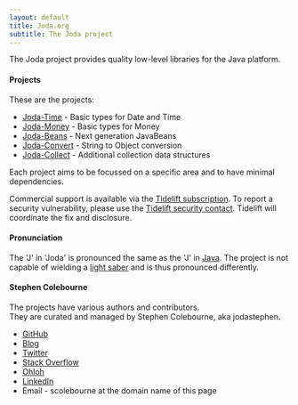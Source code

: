 ```yaml
---
layout: default
title: Joda.org
subtitle: The Joda project
---
```


The Joda project provides quality low-level libraries for the Java platform.

#### Projects

These are the projects:

- [Joda-Time](https://www.joda.org/joda-time/) - Basic types for Date and Time
- [Joda-Money](https://www.joda.org/joda-money/) - Basic types for Money
- [Joda-Beans](https://www.joda.org/joda-beans/) - Next generation JavaBeans
- [Joda-Convert](https://www.joda.org/joda-convert/) - String to Object conversion
- [Joda-Collect](https://www.joda.org/joda-collect/) - Additional collection data structures

Each project aims to be focussed on a specific area and to have minimal dependencies.

Commercial support is available via the
[Tidelift subscription](https://tidelift.com/subscription/pkg/maven-joda-time-joda-time?utm_source=maven-joda-time-joda-time&utm_medium=referral&utm_campaign=home). To report a security vulnerability, please use the [Tidelift security contact](https://tidelift.com/security). Tidelift will coordinate the fix and disclosure.

#### Pronunciation
 The 'J' in 'Joda' is pronounced the same as the 'J' in [Java](https://www.dictionary.com/browse/java).
 The project is not capable of wielding a [light saber](https://en.wikipedia.org/wiki/Yoda) and is thus pronounced differently.

#### Stephen Colebourne

The projects have various authors and contributors.  
They are curated and managed by Stephen Colebourne, aka jodastephen.

- [GitHub](https://github.com/jodastephen)
- [Blog](https://blog.joda.org)
- [Twitter](https://twitter.com/jodastephen)
- [Stack Overflow](https://stackoverflow.com/users/38896/jodastephen)
- [Ohloh](https://www.ohloh.net/accounts/scolebourne)
- [LinkedIn](https://www.linkedin.com/in/stephencolebourne)
- Email - scolebourne at the domain name of this page

<script>
  (function(i,s,o,g,r,a,m){i['GoogleAnalyticsObject']=r;i[r]=i[r]||function(){
  (i[r].q=i[r].q||[]).push(arguments)},i[r].l=1*new Date();a=s.createElement(o),
  m=s.getElementsByTagName(o)[0];a.async=1;a.src=g;m.parentNode.insertBefore(a,m)
  })(window,document,'script','//www.google-analytics.com/analytics.js','ga');

  ga('create', 'UA-1425975-4', 'auto');
  ga('send', 'pageview');

</script>

